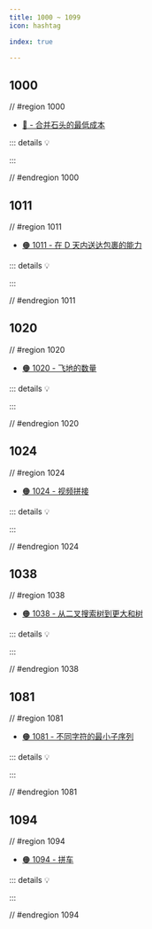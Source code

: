 ```yaml
---
title: 1000 ~ 1099
icon: hashtag

index: true

---
```


<!-- more -->

## 1000

// #region 1000

- [🔴 - 合并石头的最低成本](https://leetcode.cn/problems/minimum-cost-to-merge-stones)

::: details 💡

:::

// #endregion 1000

## 1011

// #region 1011

- [🟠 1011 - 在 D 天内送达包裹的能力](https://leetcode.cn/problems/capacity-to-ship-packages-within-d-days)

::: details 💡

:::

// #endregion 1011

## 1020

// #region 1020

- [🟠 1020 - 飞地的数量](https://leetcode.cn/problems/number-of-enclaves)

::: details 💡

:::

// #endregion 1020

## 1024

// #region 1024

- [🟠 1024 - 视频拼接](https://leetcode.cn/problems/video-stitching)

::: details 💡

:::

// #endregion 1024

## 1038

// #region 1038

- [🟠 1038 - 从二叉搜索树到更大和树](https://leetcode.cn/problems/binary-search-tree-to-greater-sum-tree)

::: details 💡

:::

// #endregion 1038

## 1081

// #region 1081

- [🟠 1081 - 不同字符的最小子序列](https://leetcode.cn/problems/smallest-subsequence-of-distinct-characters)

::: details 💡

:::

// #endregion 1081

## 1094

// #region 1094

- [🟠 1094 - 拼车](https://leetcode.cn/problems/car-pooling)

::: details 💡

:::

// #endregion 1094